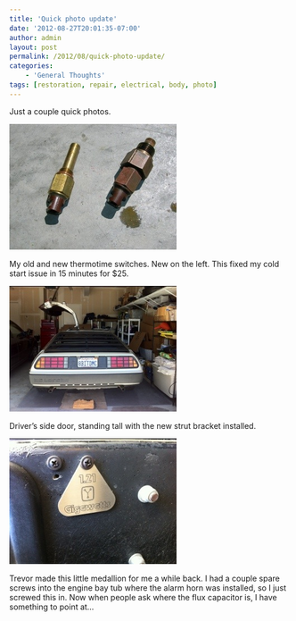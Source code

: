 ```yaml
---
title: 'Quick photo update'
date: '2012-08-27T20:01:35-07:00'
author: admin
layout: post
permalink: /2012/08/quick-photo-update/
categories:
    - 'General Thoughts'
tags: [restoration, repair, electrical, body, photo]
---
```


Just a couple quick photos.

[![20120827-195858.jpg](/assets/images/2012/08/20120827-195858.jpg)](/assets/images/2012/08/20120827-195858.jpg)

My old and new thermotime switches. New on the left. This fixed my cold start issue in 15 minutes for $25.

[![20120827-195950.jpg](/assets/images/2012/08/20120827-195950.jpg)](/assets/images/2012/08/20120827-195950.jpg)

Driver’s side door, standing tall with the new strut bracket installed.

[![20120827-200028.jpg](/assets/images/2012/08/20120827-200028.jpg)](/assets/images/2012/08/20120827-200028.jpg)

Trevor made this little medallion for me a while back. I had a couple spare screws into the engine bay tub where the alarm horn was installed, so I just screwed this in. Now when people ask where the flux capacitor is, I have something to point at…